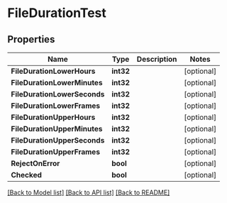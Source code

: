 # FileDurationTest

## Properties

Name | Type | Description | Notes
------------ | ------------- | ------------- | -------------
**FileDurationLowerHours** | **int32** |  | [optional] 
**FileDurationLowerMinutes** | **int32** |  | [optional] 
**FileDurationLowerSeconds** | **int32** |  | [optional] 
**FileDurationLowerFrames** | **int32** |  | [optional] 
**FileDurationUpperHours** | **int32** |  | [optional] 
**FileDurationUpperMinutes** | **int32** |  | [optional] 
**FileDurationUpperSeconds** | **int32** |  | [optional] 
**FileDurationUpperFrames** | **int32** |  | [optional] 
**RejectOnError** | **bool** |  | [optional] 
**Checked** | **bool** |  | [optional] 

[[Back to Model list]](../README.md#documentation-for-models) [[Back to API list]](../README.md#documentation-for-api-endpoints) [[Back to README]](../README.md)


